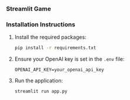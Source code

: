 ### Streamlit Game

### Installation Instructions

1. Install the required packages:
    ```sh
    pip install -r requirements.txt
    ```

2. Ensure your OpenAI key is set in the `.env` file:
    ```
    OPENAI_API_KEY=your_openai_api_key
    ```

3. Run the application:
    ```sh
    streamlit run app.py
    ```